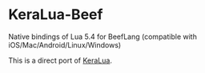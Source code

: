 # KeraLua-Beef

Native bindings of Lua 5.4 for BeefLang (compatible with iOS/Mac/Android/Linux/Windows)

This is a direct port of [KeraLua](https://github.com/NLua/KeraLua).
